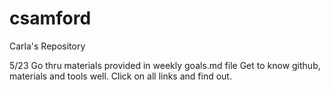 # csamford
Carla's Repository

5/23 
Go thru materials provided in weekly goals.md file
Get to know github, materials and tools well. Click on all links and find out.
